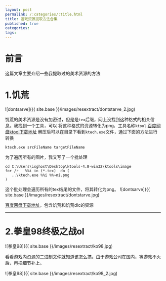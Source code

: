 ```yaml
---
layout: post
permalink: /:categories/:title.html
title: 游戏资源提取方法合集
published: true
categories:
tags:
---
```


前言
===
这篇文章主要介绍一些我提取过的美术资源的方法

1.饥荒
===

![dontsarve]({{ site.base }}/images/resextract/dontstarve_2.jpg)

饥荒的美术资源是没有加密过，但是是```tex```后缀，网上没找到这种格式的相关信息。我找到一个工具，可以
将这种格式的资源转化为png，工具名称```ktool```.[百度网盘ktool下载地址](http://pan.baidu.com/s/1dEEN7dn)
解压后可以在目录下看到```ktech.exe```文件，通过下面的方法进行转换

	ktech.exe srcFileName targetFileName

为了遍历所有的图片，我又写了一个批处理

	cd C:\Users\isghost\Desktop\ktools-4.0-win32\ktools\image
	for /r   %%i in (*.tex)  do (
	   ..\ktech.exe %%i %%~ni.png
	)

这个批处理会遍历所有的tex结尾的文件，将其转化为png。
![dontsarve]({{ site.base }}/images/resextract/dontstarve.jpg)

[百度网盘下载地址](http://pan.baidu.com/s/1dEEN7dn)，包含饥荒和饥荒dlc的资源

---

2.拳皇98终极之战ol
===
![拳皇98]({{ site.base }}/images/resextract/ko98.jpg)

看看游戏内资源的二进制文件就知道该怎么搞，由于游戏公司在国内，等游戏不火后，再把细节补上。

![拳皇98]({{ site.base }}/images/resextract/ko98_2.jpg)